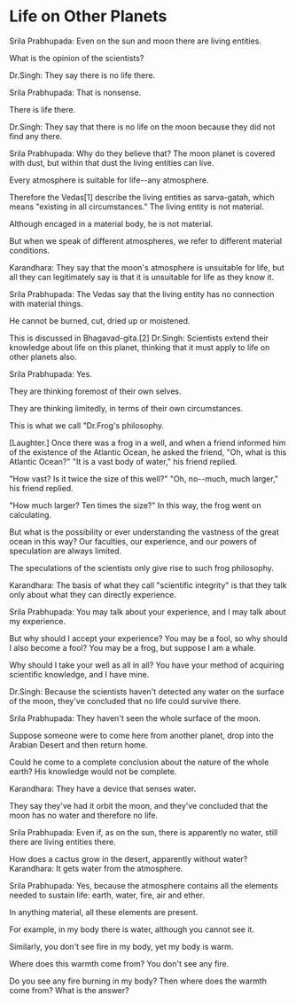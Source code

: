 # Life on Other Planets

Srila Prabhupada: Even on the sun and moon there are living entities.

What is the opinion of the scientists?

Dr.Singh: They say there is no life there.

Srila Prabhupada: That is nonsense.

There is life there.

Dr.Singh: They say that there is no life on the moon because they did not find any there.

Srila Prabhupada: Why do they believe that? The moon planet is covered with dust, but within that dust the living entities can live.

Every atmosphere is suitable for life--any atmosphere.

Therefore the Vedas[1] describe the living entities as sarva-gatah, which means "existing in all circumstances." The living entity is not material.

Although encaged in a material body, he is not material.

But when we speak of different atmospheres, we refer to different material conditions.

Karandhara: They say that the moon's atmosphere is unsuitable for life, but all they can legitimately say is that it is unsuitable for life as they know it.

Srila Prabhupada: The Vedas say that the living entity has no connection with material things.

He cannot be burned, cut, dried up or moistened.

This is discussed in Bhagavad-gita.[2] Dr.Singh: Scientists extend their knowledge about life on this planet, thinking that it must apply to life on other planets also.

Srila Prabhupada: Yes.

They are thinking foremost of their own selves.

They are thinking limitedly, in terms of their own circumstances.

This is what we call "Dr.Frog's philosophy.

[Laughter.] Once there was a frog in a well, and when a friend informed him of the existence of the Atlantic Ocean, he asked the friend, "Oh, what is this Atlantic Ocean?" "It is a vast body of water," his friend replied.

"How vast? Is it twice the size of this well?" "Oh, no--much, much larger," his friend replied.

"How much larger? Ten times the size?" In this way, the frog went on calculating.

But what is the possibility or ever understanding the vastness of the great ocean in this way? Our faculties, our experience, and our powers of speculation are always limited.

The speculations of the scientists only give rise to such frog philosophy.

Karandhara: The basis of what they call "scientific integrity" is that they talk only about what they can directly experience.

Srila Prabhupada: You may talk about your experience, and I may talk about my experience.

But why should I accept your experience? You may be a fool, so why should I also become a fool? You may be a frog, but suppose I am a whale.

Why should I take your well as all in all? You have your method of acquiring scientific knowledge, and I have mine.

Dr.Singh: Because the scientists haven't detected any water on the surface of the moon, they've concluded that no life could survive there.

Srila Prabhupada: They haven't seen the whole surface of the moon.

Suppose someone were to come here from another planet, drop into the Arabian Desert and then return home.

Could he come to a complete conclusion about the nature of the whole earth? His knowledge would not be complete.

Karandhara: They have a device that senses water.

They say they've had it orbit the moon, and they've concluded that the moon has no water and therefore no life.

Srila Prabhupada: Even if, as on the sun, there is apparently no water, still there are living entities there.

How does a cactus grow in the desert, apparently without water? Karandhara: It gets water from the atmosphere.

Srila Prabhupada: Yes, because the atmosphere contains all the elements needed to sustain life: earth, water, fire, air and ether.

In anything material, all these elements are present.

For example, in my body there is water, although you cannot see it.

Similarly, you don't see fire in my body, yet my body is warm.

Where does this warmth come from? You don't see any fire.

Do you see any fire burning in my body? Then where does the warmth come from? What is the answer?

